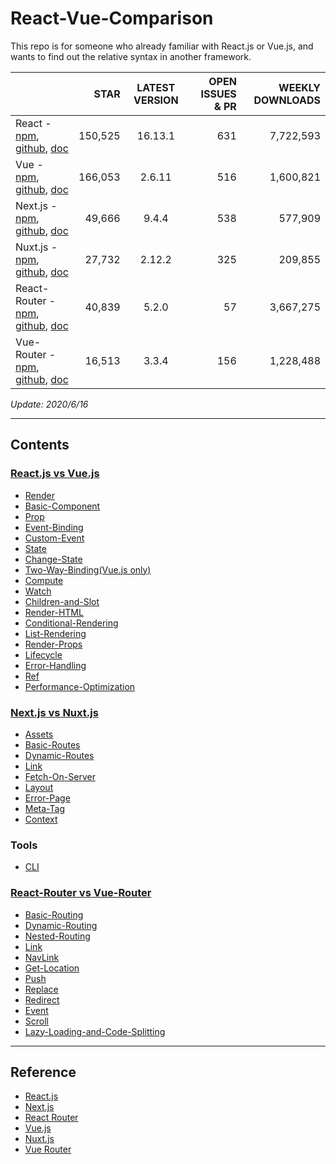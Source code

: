 # React-Vue-Comparison


This repo is for someone who already familiar with React.js or Vue.js, and wants to find out the relative syntax in another framework.

 |  | STAR | LATEST VERSION | OPEN ISSUES & PR | WEEKLY DOWNLOADS | 
 | :--- | ---: | :---: | ---: | ---: | 
 | React - [npm](https://www.npmjs.com/package/react), [github](https://github.com/facebook/react), [doc](https://reactjs.org/docs/getting-started.html) | 150,525 | 16.13.1 | 631 | 7,722,593
Vue - [npm](https://www.npmjs.com/package/vue), [github](https://github.com/vuejs/vue), [doc](https://vuejs.org/v2/guide/l) | 166,053 | 2.6.11 | 516 | 1,600,821
Next.js - [npm](https://www.npmjs.com/package/next), [github](https://github.com/vercel/next.js), [doc](https://nextjs.org/docs/getting-started) | 49,666 | 9.4.4 | 538 | 577,909
Nuxt.js - [npm](https://www.npmjs.com/package/nuxt), [github](https://github.com/nuxt/nuxt.js), [doc](https://nuxtjs.org/guide) | 27,732 | 2.12.2 | 325 | 209,855
React-Router - [npm](https://www.npmjs.com/package/react-router), [github](https://github.com/ReactTraining/react-router), [doc](https://reacttraining.com/react-router/web/guides/quick-start) | 40,839 | 5.2.0 | 57 | 3,667,275
Vue-Router - [npm](https://www.npmjs.com/package/vue-router), [github](https://github.com/vuejs/vue-router), [doc](https://router.vuejs.org/guide) | 16,513 | 3.3.4 | 156 | 1,228,488 | 


_Update: 2020/6/16_


---

## Contents

### [React.js vs Vue.js](/CORE.md)


 - [Render](/CORE.md#render)
 - [Basic-Component](/CORE.md#basic-component)
 - [Prop](/CORE.md#prop)
 - [Event-Binding](/CORE.md#event-binding)
 - [Custom-Event](/CORE.md#custom-event)
 - [State](/CORE.md#state)
 - [Change-State](/CORE.md#change-state)
 - [Two-Way-Binding(Vue.js only)](/CORE.md#two-way-binding)
 - [Compute](/CORE.md#compute)
 - [Watch](/CORE.md#watch)
 - [Children-and-Slot](/CORE.md#children-and-slot)
 - [Render-HTML](/CORE.md#render-html)
 - [Conditional-Rendering](/CORE.md#conditional-rendering)
 - [List-Rendering](/CORE.md#list-rendering)
 - [Render-Props](/CORE.md#render-props)
 - [Lifecycle](/CORE.md#lifecycle)
 - [Error-Handling](/CORE.md#error-handling)
 - [Ref](/CORE.md#ref)
 - [Performance-Optimization](/CORE.md#performance-optimization)

### [Next.js vs Nuxt.js](/SSR.md)


 - [Assets](/SSR.md#assets)
 - [Basic-Routes](/SSR.md#basic-routes)
 - [Dynamic-Routes](/SSR.md#dynamic-routes)
 - [Link](/SSR.md#link)
 - [Fetch-On-Server](/SSR.md#fetch-on-server)
 - [Layout](/SSR.md#layout)
 - [Error-Page](/SSR.md#error-page)
 - [Meta-Tag](/SSR.md#meta-tag)
 - [Context](/SSR.md#context)

### Tools


 - [CLI](/CLI.md)

### [React-Router vs Vue-Router](/ROUTER.md)


 - [Basic-Routing](/ROUTER.md#Basic-Routing)
 - [Dynamic-Routing](/ROUTER.md#Dynamic-Routing)
 - [Nested-Routing](/ROUTER.md#Nested-Routing)
 - [Link](/ROUTER.md#Link)
 - [NavLink](/ROUTER.md#NavLink)
 - [Get-Location](/ROUTER.md#Get-Location)
 - [Push](/ROUTER.md#Push)
 - [Replace](/ROUTER.md#Replace)
 - [Redirect](/ROUTER.md#Redirect)
 - [Event](/ROUTER.md#Event)
 - [Scroll](/ROUTER.md#Scroll)
 - [Lazy-Loading-and-Code-Splitting](/ROUTER.md#Lazy-Loading-and-Code-Splitting)


---

## Reference


 - [React.js](https://reactjs.org/docs/getting-started.html)
 - [Next.js](https://nextjs.org/docs/getting-started)
 - [React Router](https://reacttraining.com/react-router/web/guides/quick-start)
 - [Vue.js](https://vuejs.org/v2/guide/#Getting-Started)
 - [Nuxt.js](https://nuxtjs.org/guide/installation)
 - [Vue Router](https://router.vuejs.org/guide/)

